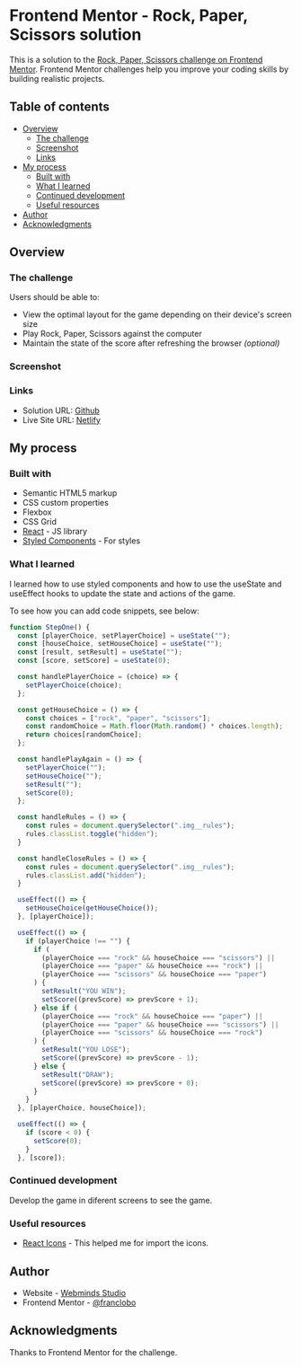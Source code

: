 # Frontend Mentor - Rock, Paper, Scissors solution

This is a solution to the [Rock, Paper, Scissors challenge on Frontend Mentor](https://www.frontendmentor.io/challenges/rock-paper-scissors-game-pTgwgvgH). Frontend Mentor challenges help you improve your coding skills by building realistic projects.

## Table of contents

- [Overview](#overview)
  - [The challenge](#the-challenge)
  - [Screenshot](#screenshot)
  - [Links](#links)
- [My process](#my-process)
  - [Built with](#built-with)
  - [What I learned](#what-i-learned)
  - [Continued development](#continued-development)
  - [Useful resources](#useful-resources)
- [Author](#author)
- [Acknowledgments](#acknowledgments)

## Overview

### The challenge

Users should be able to:

- View the optimal layout for the game depending on their device's screen size
- Play Rock, Paper, Scissors against the computer
- Maintain the state of the score after refreshing the browser _(optional)_

### Screenshot



### Links

- Solution URL: [Github](https://github.com/franclobo/rock-paper-scissors-app)
- Live Site URL: [Netlify](https://rock-paper-scisors-app.netlify.app/)

## My process

### Built with

- Semantic HTML5 markup
- CSS custom properties
- Flexbox
- CSS Grid
- [React](https://reactjs.org/) - JS library
- [Styled Components](https://react-icons.github.io/react-icons/) - For styles

### What I learned

I learned how to use styled components and how to use the useState and useEffect hooks to update the state and actions of the game.

To see how you can add code snippets, see below:

```js
function StepOne() {
  const [playerChoice, setPlayerChoice] = useState("");
  const [houseChoice, setHouseChoice] = useState("");
  const [result, setResult] = useState("");
  const [score, setScore] = useState(0);

  const handlePlayerChoice = (choice) => {
    setPlayerChoice(choice);
  };

  const getHouseChoice = () => {
    const choices = ["rock", "paper", "scissors"];
    const randomChoice = Math.floor(Math.random() * choices.length);
    return choices[randomChoice];
  };

  const handlePlayAgain = () => {
    setPlayerChoice("");
    setHouseChoice("");
    setResult("");
    setScore(0);
  };

  const handleRules = () => {
    const rules = document.querySelector(".img__rules");
    rules.classList.toggle("hidden");
  }

  const handleCloseRules = () => {
    const rules = document.querySelector(".img__rules");
    rules.classList.add("hidden");
  }

  useEffect(() => {
    setHouseChoice(getHouseChoice());
  }, [playerChoice]);

  useEffect(() => {
    if (playerChoice !== "") {
      if (
        (playerChoice === "rock" && houseChoice === "scissors") ||
        (playerChoice === "paper" && houseChoice === "rock") ||
        (playerChoice === "scissors" && houseChoice === "paper")
      ) {
        setResult("YOU WIN");
        setScore((prevScore) => prevScore + 1);
      } else if (
        (playerChoice === "rock" && houseChoice === "paper") ||
        (playerChoice === "paper" && houseChoice === "scissors") ||
        (playerChoice === "scissors" && houseChoice === "rock")
      ) {
        setResult("YOU LOSE");
        setScore((prevScore) => prevScore - 1);
      } else {
        setResult("DRAW");
        setScore((prevScore) => prevScore + 0);
      }
    }
  }, [playerChoice, houseChoice]);

  useEffect(() => {
    if (score < 0) {
      setScore(0);
    }
  }, [score]);
```

### Continued development

Develop the game in diferent screens to see the game.

### Useful resources

- [React Icons](https://react-icons.github.io/react-icons/) - This helped me for import the icons.

## Author

- Website - [Webminds Studio](https://webmindsstudio.com/)
- Frontend Mentor - [@franclobo](https://www.frontendmentor.io/profile/franclobo)

## Acknowledgments

Thanks to Frontend Mentor for the challenge.
